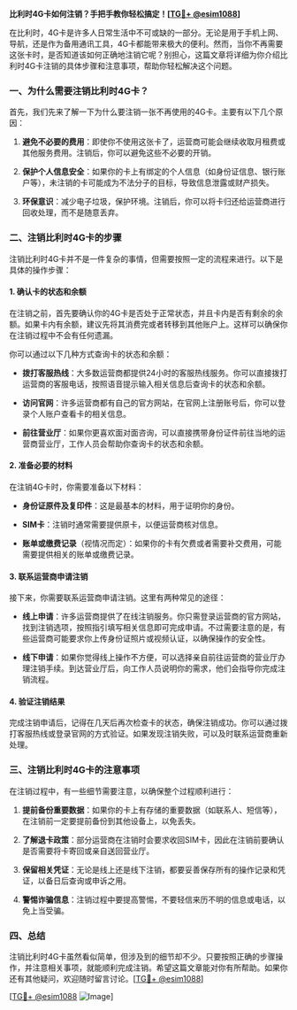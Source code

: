 **比利时4G卡如何注销？手把手教你轻松搞定！[[TG💪+ @esim1088](https://t.me/s/esim1088)]**

在比利时，4G卡是许多人日常生活中不可或缺的一部分。无论是用于手机上网、导航，还是作为备用通讯工具，4G卡都能带来极大的便利。然而，当你不再需要这张卡时，是否知道该如何正确地注销它呢？别担心，这篇文章将详细为你介绍比利时4G卡注销的具体步骤和注意事项，帮助你轻松解决这个问题。

### 一、为什么需要注销比利时4G卡？

首先，我们先来了解一下为什么要注销一张不再使用的4G卡。主要有以下几个原因：

1. **避免不必要的费用**：即使你不使用这张卡了，运营商可能会继续收取月租费或其他服务费用。注销后，你可以避免这些不必要的开销。
   
2. **保护个人信息安全**：如果你的卡上有绑定的个人信息（如身份证信息、银行账户等），未注销的卡可能成为不法分子的目标，导致信息泄露或财产损失。

3. **环保意识**：减少电子垃圾，保护环境。注销后，你可以将卡归还给运营商进行回收处理，而不是随意丢弃。

### 二、注销比利时4G卡的步骤

注销比利时4G卡并不是一件复杂的事情，但需要按照一定的流程来进行。以下是具体的操作步骤：

#### 1. 确认卡的状态和余额

在注销之前，首先要确认你的4G卡是否处于正常状态，并且卡内是否有剩余的余额。如果卡内有余额，建议先将其消费完或者转移到其他账户上。这样可以确保你在注销过程中不会有任何遗漏。

你可以通过以下几种方式查询卡的状态和余额：

- **拨打客服热线**：大多数运营商都提供24小时的客服热线服务。你可以直接拨打运营商的客服电话，按照语音提示输入相关信息后查询卡的状态和余额。
  
- **访问官网**：许多运营商都有自己的官方网站，在官网上注册账号后，你可以登录个人账户查看卡的相关信息。

- **前往营业厅**：如果你更喜欢面对面咨询，可以直接携带身份证件前往当地的运营商营业厅，工作人员会帮助你查询卡的状态和余额。

#### 2. 准备必要的材料

在注销4G卡时，你需要准备以下材料：

- **身份证原件及复印件**：这是最基本的材料，用于证明你的身份。
  
- **SIM卡**：注销时通常需要提供原卡，以便运营商核对信息。

- **账单或缴费记录**（视情况而定）：如果你的卡有欠费或者需要补交费用，可能需要提供相关的账单或缴费记录。

#### 3. 联系运营商申请注销

接下来，你需要联系运营商申请注销。这里有两种常见的途径：

- **线上申请**：许多运营商提供了在线注销服务。你只需登录运营商的官方网站，找到注销选项，按照指引填写相关信息即可完成申请。不过需要注意的是，有些运营商可能要求你上传身份证照片或视频认证，以确保操作的安全性。

- **线下申请**：如果你觉得线上操作不方便，可以选择亲自前往运营商的营业厅办理注销手续。到达营业厅后，向工作人员说明你的需求，他们会指导你完成注销流程。

#### 4. 验证注销结果

完成注销申请后，记得在几天后再次检查卡的状态，确保注销成功。你可以通过拨打客服热线或登录官网的方式验证。如果发现注销失败，可以及时联系运营商重新处理。

### 三、注销比利时4G卡的注意事项

在注销过程中，有一些细节需要注意，以确保整个过程顺利进行：

1. **提前备份重要数据**：如果你的卡上有存储的重要数据（如联系人、短信等），在注销前一定要提前备份到其他设备上，以免丢失。

2. **了解退卡政策**：部分运营商在注销时会要求收回SIM卡，因此在注销前要确认是否需要将卡寄回或亲自送回营业厅。

3. **保留相关凭证**：无论是线上还是线下注销，都要妥善保存所有的操作记录和凭证，以备日后查询或申诉之用。

4. **警惕诈骗信息**：注销过程中要提高警惕，不要轻信来历不明的信息或电话，以免上当受骗。

### 四、总结

注销比利时4G卡虽然看似简单，但涉及到的细节却不少。只要按照正确的步骤操作，并注意相关事项，就能顺利完成注销。希望这篇文章能对你有所帮助。如果你还有其他疑问，欢迎随时留言讨论。[[TG💪+ @esim1088](https://t.me/s/esim1088)]

[[TG💪+ @esim1088](https://t.me/s/esim1088) ![Image](https://i.postimg.cc/4NQfJmqS/Snipaste-2025-05-13-00-14-12.png)]